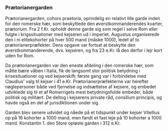 ### Prætorianergarden


Prætorianergarden, cohors praetoria, oprindelig en relativt lille garde inden for den romerske hær, som beskyttede den øverstkommanderendes kvarter, prætorium. Fra 2 f.Kr. opholdt denne garde sig som regel i selve Rom eller fulgte i krigssituationer med kejseren ud i imperiet. Augustus organiserede den i ni elitekohorter på hver 500 mand (måske 1000), ledet af to prætorianerpræfekter. Dens opgave var fortsat at beskytte den øverstkommanderende, dvs. kejseren, og fra 23 e.Kr. lå den derfor i lejr kort uden for Rom.

Da prætorianergarden var den eneste afdeling i den romerske hær, som måtte bære våben i Italia, fik de langsomt stor politisk betydning i krisesituationer og ved kejserskift; første gang var i forbindelse med Claudius' valg til kejser i 41 e.Kr. Prætorianerpræfekterne var herefter nøglepersoner både ved fjernelse og indsættelse af kejsere, og embedet udviklede sig til et af Romerrigets mest betydningsfulde embeder, både politisk og militært. De deltog i kejserens private råd, consilium principis, og havde også en del af jurisdiktionen under sig.

Garden blev senere udvidet og nåede på et tidspunkt under kejser Vitellius op på 16 kohorter a 1000 mand, men fandt et fast leje på 10 kohorter a 1000 mand. Konstantin 1. den Store opløste garden i 312 e.Kr.